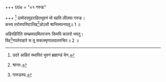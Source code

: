 +++
title = "०१ गरुडः"

+++
[^5] दामोदरमुदराहितभुवनं यो वहति लीलया गरुडः।  
कस्य तरोरुपरिष्टात्खि[^6]न्नोऽसौ श्रान्तिमपनयतु॥ 1 ॥  


[^5]: उदरे आहितं स्थापितं भुवनं ब्रह्माण्डं येन.


[^6]: श्रान्तः.
 
अहिरहिरिति सम्भ्रमपदमितरजनः किमपि कातरो भवतु।  
विह[^1]गपतेराहारे स तु सकलमृणालदलरुचिरः॥ 2 ॥  


[^1]: गारुडस्य.
 